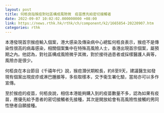 ```yaml
---
layout: post
title: 何栢良指猴痘對社區構成風險微　疫苗應先給密切接觸者
date: 2022-09-07 10:02:02.000000000 +08:00
link: https://news.rthk.hk/rthk/ch/component/k2/1665854-20220907.htm
categories: rthk
---
```


本港發現首宗猴痘輸入個案，港大感染及傳染病中心總監何栢良表示，猴痘不是傳染性很高的病毒感染，相關個案集中在特殊高風險人士，香港出現首宗個案，屬預期之內。他認為，對社區構成風險微乎其微，對於接待過患者或採樣醫護人員等，風險亦是很少。

何栢良在本台節目《千禧年代》說，猴痘潛伏期較長，約8至9天，建議醫生如發現有個案出現皮疹或淋巴腫脹等，多些取樣本，交予衞生署化驗，當局亦可以多作宣傳。

至於猴痘的疫苗，何栢良說，相信本港能夠購入到的疫苗數量不多，認為如果有疫苗，應優先給予患者的密切接觸者先接種，其次是開放給會有高風險性接觸的男同性戀者自願接種。
